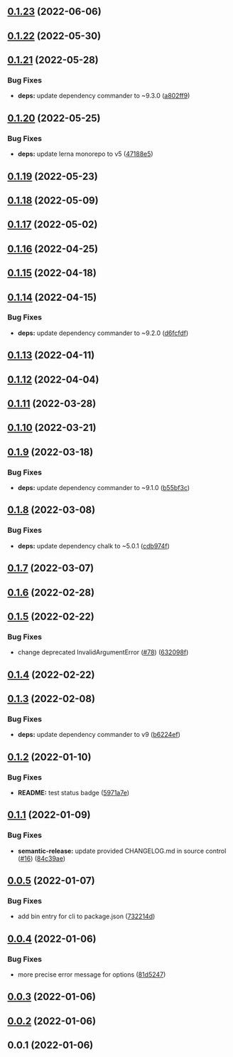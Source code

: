## [0.1.23](https://github.com/donmahallem/lerna-fixer/compare/v0.1.22...v0.1.23) (2022-06-06)

## [0.1.22](https://github.com/donmahallem/lerna-fixer/compare/v0.1.21...v0.1.22) (2022-05-30)

## [0.1.21](https://github.com/donmahallem/lerna-fixer/compare/v0.1.20...v0.1.21) (2022-05-28)


### Bug Fixes

* **deps:** update dependency commander to ~9.3.0 ([a802ff9](https://github.com/donmahallem/lerna-fixer/commit/a802ff9a52cc743c495ab0cfbc4ffbe0166f4342))

## [0.1.20](https://github.com/donmahallem/lerna-fixer/compare/v0.1.19...v0.1.20) (2022-05-25)


### Bug Fixes

* **deps:** update lerna monorepo to v5 ([47188e5](https://github.com/donmahallem/lerna-fixer/commit/47188e5053fbaf982def1c48b0b7c92c175d3838))

## [0.1.19](https://github.com/donmahallem/lerna-fixer/compare/v0.1.18...v0.1.19) (2022-05-23)

## [0.1.18](https://github.com/donmahallem/lerna-fixer/compare/v0.1.17...v0.1.18) (2022-05-09)

## [0.1.17](https://github.com/donmahallem/lerna-fixer/compare/v0.1.16...v0.1.17) (2022-05-02)

## [0.1.16](https://github.com/donmahallem/lerna-fixer/compare/v0.1.15...v0.1.16) (2022-04-25)

## [0.1.15](https://github.com/donmahallem/lerna-fixer/compare/v0.1.14...v0.1.15) (2022-04-18)

## [0.1.14](https://github.com/donmahallem/lerna-fixer/compare/v0.1.13...v0.1.14) (2022-04-15)


### Bug Fixes

* **deps:** update dependency commander to ~9.2.0 ([d6fcfdf](https://github.com/donmahallem/lerna-fixer/commit/d6fcfdf62252a4a951fabcd7f42eed3d70521c00))

## [0.1.13](https://github.com/donmahallem/lerna-fixer/compare/v0.1.12...v0.1.13) (2022-04-11)

## [0.1.12](https://github.com/donmahallem/lerna-fixer/compare/v0.1.11...v0.1.12) (2022-04-04)

## [0.1.11](https://github.com/donmahallem/lerna-fixer/compare/v0.1.10...v0.1.11) (2022-03-28)

## [0.1.10](https://github.com/donmahallem/lerna-fixer/compare/v0.1.9...v0.1.10) (2022-03-21)

## [0.1.9](https://github.com/donmahallem/lerna-fixer/compare/v0.1.8...v0.1.9) (2022-03-18)


### Bug Fixes

* **deps:** update dependency commander to ~9.1.0 ([b55bf3c](https://github.com/donmahallem/lerna-fixer/commit/b55bf3c838393f32921d2bad87d3853ad6262656))

## [0.1.8](https://github.com/donmahallem/lerna-fixer/compare/v0.1.7...v0.1.8) (2022-03-08)


### Bug Fixes

* **deps:** update dependency chalk to ~5.0.1 ([cdb974f](https://github.com/donmahallem/lerna-fixer/commit/cdb974febea688bf93735510db0342ac4014519b))

## [0.1.7](https://github.com/donmahallem/lerna-fixer/compare/v0.1.6...v0.1.7) (2022-03-07)

## [0.1.6](https://github.com/donmahallem/lerna-fixer/compare/v0.1.5...v0.1.6) (2022-02-28)

## [0.1.5](https://github.com/donmahallem/lerna-fixer/compare/v0.1.4...v0.1.5) (2022-02-22)


### Bug Fixes

* change deprecated InvalidArgumentError ([#78](https://github.com/donmahallem/lerna-fixer/issues/78)) ([632098f](https://github.com/donmahallem/lerna-fixer/commit/632098fae300b7a5402045c251c7e70fab58e4b0))

## [0.1.4](https://github.com/donmahallem/lerna-fixer/compare/v0.1.3...v0.1.4) (2022-02-22)

## [0.1.3](https://github.com/donmahallem/lerna-fixer/compare/v0.1.2...v0.1.3) (2022-02-08)


### Bug Fixes

* **deps:** update dependency commander to v9 ([b6224ef](https://github.com/donmahallem/lerna-fixer/commit/b6224ef73c57b28fc96555d0147f8fe8ef52323c))

## [0.1.2](https://github.com/donmahallem/lerna-fixer/compare/v0.1.1...v0.1.2) (2022-01-10)


### Bug Fixes

* **README:** test status badge ([5971a7e](https://github.com/donmahallem/lerna-fixer/commit/5971a7edf0b02e69ce2928f9ab7476d70c125e15))

## [0.1.1](https://github.com/donmahallem/lerna-fixer/compare/v0.1.0...v0.1.1) (2022-01-09)


### Bug Fixes

* **semantic-release:** update provided CHANGELOG.md in source control ([#16](https://github.com/donmahallem/lerna-fixer/issues/16)) ([84c39ae](https://github.com/donmahallem/lerna-fixer/commit/84c39ae0429b054b99eeeb4fd08d48a39584349a))

## [0.0.5](https://github.com/donmahallem/lerna-fixer/compare/v0.0.4...v0.0.5) (2022-01-07)


### Bug Fixes

* add bin entry for cli to package.json ([732214d](https://github.com/donmahallem/lerna-fixer/commit/732214d82210e43cb023d2c546b2ed6e0fc24f24))



## [0.0.4](https://github.com/donmahallem/lerna-fixer/compare/v0.0.3...v0.0.4) (2022-01-06)


### Bug Fixes

* more precise error message for options ([81d5247](https://github.com/donmahallem/lerna-fixer/commit/81d5247601c815230cb581342f17aef459d4ce7e))



## [0.0.3](https://github.com/donmahallem/lerna-fixer/compare/v0.0.2...v0.0.3) (2022-01-06)



## [0.0.2](https://github.com/donmahallem/lerna-fixer/compare/v0.0.1...v0.0.2) (2022-01-06)



## 0.0.1 (2022-01-06)
